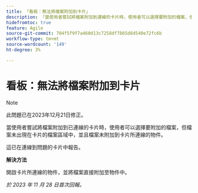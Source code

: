 ```yaml
---
title: 「看板：無法將檔案附加到卡片」
description: 「當使用者嘗試將檔案附加到連線的卡片時，使用者可以選擇要附加的檔案，但檔案未出現在卡片的檔案區域中，並且檔案未附加到卡片連線的物件。」
hidefromtoc: true
feature: Agile
source-git-commit: 704f5f9f7a460d13c7258df7865d84540e72fc6b
workflow-type: tm+mt
source-wordcount: '149'
ht-degree: 3%

---
```



# 看板：無法將檔案附加到卡片

<!--WF and WFP TOCs-->

>[!NOTE]
>
>此問題已在2023年12月21日修正。

當使用者嘗試將檔案附加到已連線的卡片時，使用者可以選擇要附加的檔案，但檔案未出現在卡片的檔案區域中，並且檔案未附加到卡片所連線的物件。

這已在連線到問題的卡片中報告。

**解決方法**

開啟卡片所連線的物件，並將檔案直接附加至物件中。

_於 2023 年 11 月 28 日首次回報。_
